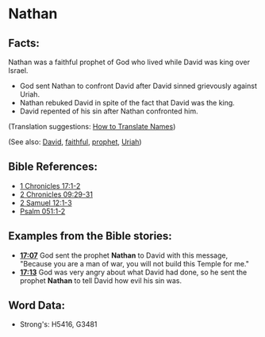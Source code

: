 # Nathan #

## Facts: ##

Nathan was a faithful prophet of God who lived while David was king over Israel.

* God sent Nathan to confront David after David sinned grievously against Uriah.
* Nathan rebuked David in spite of the fact that David was the king.
* David repented of his sin after Nathan confronted him.

(Translation suggestions: [How to Translate Names](rc://en/ta/man/translate/translate-names))

(See also: [David](../names/david.md), [faithful](../kt/faithful.md), [prophet](../kt/prophet.md), [Uriah](../names/uriah.md))

## Bible References: ##

* [1 Chronicles 17:1-2](rc://en/tn/help/1ch/17/01)
* [2 Chronicles 09:29-31](rc://en/tn/help/2ch/09/29)
* [2 Samuel 12:1-3](rc://en/tn/help/2sa/12/01)
* [Psalm 051:1-2](rc://en/tn/help/psa/051/001)

## Examples from the Bible stories: ##

* __[17:07](rc://en/tn/help/obs/17/07)__ God sent the prophet __Nathan__ to David with this message, "Because you are a man of war, you will not build this Temple for me."
* __[17:13](rc://en/tn/help/obs/17/13)__ God was very angry about what David had done, so he sent the prophet __Nathan__ to tell David how evil his sin was. 

## Word Data: ##

* Strong's: H5416, G3481
